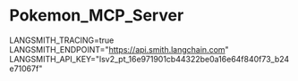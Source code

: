 # Pokemon_MCP_Server

LANGSMITH_TRACING=true
LANGSMITH_ENDPOINT="https://api.smith.langchain.com"
LANGSMITH_API_KEY="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"
